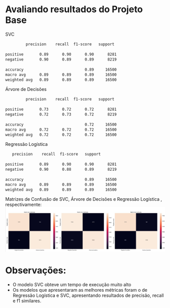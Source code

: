 # Avaliando resultados do Projeto Base

SVC

             precision    recall  f1-score   support

    positive       0.89      0.90      0.90      8281
    negative       0.90      0.89      0.89      8219

    accuracy                           0.89     16500
    macro avg      0.89      0.89      0.89     16500
    weighted avg   0.89      0.89      0.89     16500




Árvore de Decisões

             precision    recall  f1-score   support

    positive       0.73      0.72      0.72      8281
    negative       0.72      0.73      0.72      8219

    accuracy                           0.72     16500
    macro avg      0.72      0.72      0.72     16500
    weighted avg   0.72      0.72      0.72     16500



Regressão Logística


       precision    recall  f1-score   support

    positive       0.89      0.90      0.90      8281
    negative       0.90      0.88      0.89      8219

    accuracy                           0.89     16500
    macro avg      0.89      0.89      0.89     16500
    weighted avg   0.89      0.89      0.89     16500


Matrizes de Confusão de SVC, Árvore de Decisões e Regressão Logística , respectivamente:
<img src="../Comparação de Modelos/Matriz_Conf_1.jpg" width="1400">


# Observações:
- O modelo SVC obteve um tempo de execução muito alto
- Os modelos que apresentaram as melhores métricas foram o de Regressão Logística e SVC, apresentando resultados de precisão, recall e f1 similares.

